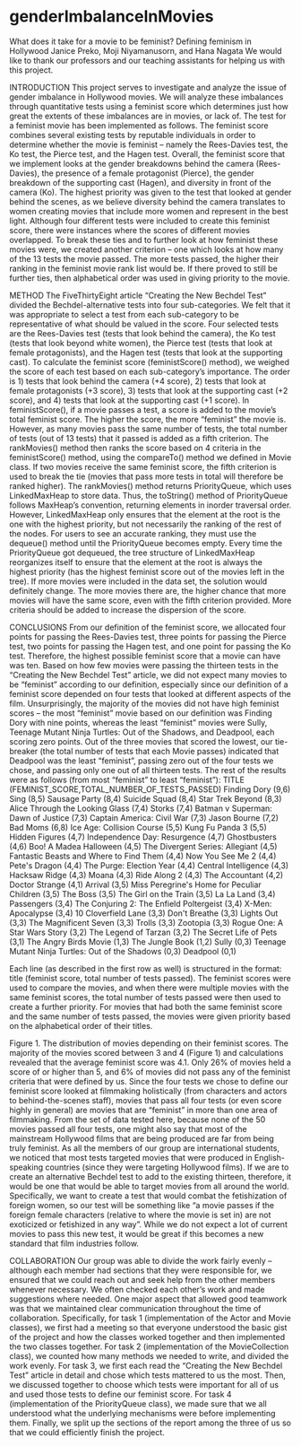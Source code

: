 # genderImbalanceInMovies
What does it take for a movie to be feminist?
Defining feminism in Hollywood 
Janice Preko, Moji Niyamanusorn, and Hana Nagata
We would like to thank our professors and our teaching assistants for helping us with this project.

INTRODUCTION
This project serves to investigate and analyze the issue of gender imbalance in Hollywood movies. We will analyze these imbalances through quantitative tests using a feminist score which determines just how great the extents of these imbalances are in movies, or lack of.  The test for a feminist movie has been implemented as follows.
The feminist score combines several existing tests by reputable individuals in order to determine whether the movie is feminist – namely the Rees-Davies test, the Ko test, the Pierce test, and the Hagen test. Overall, the feminist score that we implement looks at the gender breakdowns behind the camera (Rees-Davies), the presence of a female protagonist (Pierce), the gender breakdown of the supporting cast (Hagen), and diversity in front of the camera (Ko).
The highest priority was given to the test that looked at gender behind the scenes, as we believe diversity behind the camera translates to women creating movies that include more women and represent in the best light. Although four different tests were included to create this feminist score, there were instances where the scores of different movies overlapped. To break these ties and to further look at how feminist these movies were, we created another criterion – one which looks at how many of the 13 tests the movie passed. The more tests passed, the higher their ranking in the feminist movie rank list would be. If there proved to still be further ties, then alphabetical order was used in giving priority to the movie.

METHOD
The FiveThirtyEight article “Creating the New Bechdel Test” divided the Bechdel-alternative tests into four sub-categories. We felt that it was appropriate to select a test from each sub-category to be representative of what should be valued in the score. Four selected tests are the Rees-Davies test (tests that look behind the camera), the Ko test (tests that look beyond white women), the Pierce test (tests that look at female protagonists), and the Hagen test (tests that look at the supporting cast). To calculate the feminist score (feministScore() method), we weighed the score of each test based on each sub-category’s importance. The order is 1) tests that look behind the camera (+4 score), 2) tests that look at female protagonists (+3 score), 3) tests that look at the supporting cast (+2 score), and 4) tests that look at the supporting cast (+1 score). In feministScore(), if a movie passes a test, a score is added to the movie’s total feminist score. The higher the score, the more “feminist” the movie is. However, as many movies pass the same number of tests, the total number of tests (out of 13 tests) that it passed is added as a fifth criterion.
The rankMovies() method then ranks the score based on 4 criteria in the feministScore() method, using the compareTo() method we defined in Movie class. If two movies receive the same feminist score, the fifth criterion is used to break the tie (movies that pass more tests in total will therefore be ranked higher). The rankMovies() method returns PriorityQueue<Movie>, which uses LinkedMaxHeap to store data. Thus, the toString() method of PriorityQueue follows MaxHeap’s convention, returning elements in inorder traversal order. However, LinkedMaxHeap only ensures that the element at the root is the one with the highest priority, but not necessarily the ranking of the rest of the nodes.  For users to see an accurate ranking, they must use the dequeue() method until the PriorityQueue becomes empty. Every time the PriorityQueue got dequeued, the tree structure of LinkedMaxHeap reorganizes itself to ensure that the element at the root is always the highest priority (has the highest feminist score out of the movies left in the tree). 
If more movies were included in the data set, the solution would definitely change. The more movies there are, the higher chance that more movies will have the same score, even with the fifth criterion provided. More criteria should be added to increase the dispersion of the score. 

CONCLUSIONS
From our definition of the feminist score, we allocated four points for passing the Rees-Davies test, three points for passing the Pierce test, two points for passing the Hagen test, and one point for passing the Ko test. Therefore, the highest possible feminist score that a movie can have was ten. Based on how few movies were passing the thirteen tests in the “Creating the New Bechdel Test” article, we did not expect many movies to be “feminist” according to our definition, especially since our definition of a feminist score depended on four tests that looked at different aspects of the film.
Unsurprisingly, the majority of the movies did not have high feminist scores – the most “feminist” movie based on our definition was Finding Dory with nine points, whereas the least “feminist” movies were Sully, Teenage Mutant Ninja Turtles: Out of the Shadows, and Deadpool, each scoring zero points. Out of the three movies that scored the lowest, our tie-breaker (the total number of tests that each Movie passes) indicated that Deadpool was the least “feminist”, passing zero out of the four tests we chose, and passing only one out of all thirteen tests. The rest of the results were as follows (from most “feminist” to least “feminist”):
TITLE (FEMINIST_SCORE,TOTAL_NUMBER_OF_TESTS_PASSED)
Finding Dory (9,6)
Sing (8,5)
Sausage Party (8,4)
Suicide Squad (8,4)
Star Trek Beyond (8,3)
Alice Through the Looking Glass (7,4)
Storks (7,4)
Batman v Superman: Dawn of Justice (7,3)
Captain America: Civil War (7,3)
Jason Bourne (7,2)
Bad Moms (6,8)
Ice Age: Collision Course (5,5)
Kung Fu Panda 3 (5,5)
Hidden Figures (4,7)
Independence Day: Resurgence (4,7)
Ghostbusters (4,6)
Boo! A Madea Halloween (4,5)
The Divergent Series: Allegiant (4,5)
Fantastic Beasts and Where to Find Them (4,4)
Now You See Me 2 (4,4)
Pete's Dragon (4,4)
The Purge: Election Year (4,4)
Central Intelligence (4,3)
Hacksaw Ridge (4,3)
Moana (4,3)
Ride Along 2 (4,3)
The Accountant (4,2)
Doctor Strange (4,1)
Arrival (3,5)
Miss Peregrine's Home for Peculiar Children (3,5)
The Boss (3,5)
The Girl on the Train (3,5)
La La Land (3,4)
Passengers (3,4)
The Conjuring 2: The Enfield Poltergeist (3,4)
X-Men: Apocalypse (3,4)
10 Cloverfield Lane (3,3)
Don't Breathe (3,3)
Lights Out (3,3)
The Magnificent Seven (3,3)
Trolls (3,3)
Zootopia (3,3)
Rogue One: A Star Wars Story (3,2)
The Legend of Tarzan (3,2)
The Secret Life of Pets (3,1)
The Angry Birds Movie (1,3)
The Jungle Book (1,2)
Sully (0,3)
Teenage Mutant Ninja Turtles: Out of the Shadows (0,3)
Deadpool (0,1)

Each line (as described in the first row as well) is structured in the format: title (feminist score, total number of tests passed). The feminist scores were used to compare the movies, and when there were multiple movies with the same feminist scores, the total number of tests passed were then used to create a further priority. For movies that had both the same feminist score and the same number of tests passed, the movies were given priority based on the alphabetical order of their titles.

Figure 1. The distribution of movies depending on their feminist scores.
The majority of the movies scored between 3 and 4 (Figure 1) and calculations revealed that the average feminist score was 4.1. Only 26% of movies held a score of or higher than 5, and 6% of movies did not pass any of the feminist criteria that were defined by us.
Since the four tests we chose to define our feminist score looked at filmmaking holistically (from characters and actors to behind-the-scenes staff), movies that pass all four tests (or even score highly in general) are movies that are “feminist” in more than one area of filmmaking. From the set of data tested here, because none of the 50 movies passed all four tests, one might also say that most of the mainstream Hollywood films that are being produced are far from being truly feminist.
As all the members of our group are international students, we noticed that most tests targeted movies that were produced in English-speaking countries (since they were targeting Hollywood films). If we are to create an alternative Bechdel test to add to the existing thirteen, therefore, it would be one that would be able to target movies from all around the world. Specifically, we want to create a test that would combat the fetishization of foreign women, so our test will be something like “a movie passes if the foreign female characters (relative to where the movie is set in) are not exoticized or fetishized in any way”. While we do not expect a lot of current movies to pass this new test, it would be great if this becomes a new standard that film industries follow.

COLLABORATION
Our group was able to divide the work fairly evenly – although each member had sections that they were responsible for, we ensured that we could reach out and seek help from the other members whenever necessary. We often checked each other’s work and made suggestions where needed. One major aspect that allowed good teamwork was that we maintained clear communication throughout the time of collaboration. 
Specifically, for task 1 (implementation of the Actor and Movie classes), we first had a meeting so that everyone understood the basic gist of the project and how the classes worked together and then implemented the two classes together. For task 2 (implementation of the MovieCollection class), we counted how many methods we needed to write, and divided the work evenly. For task 3, we first each read the “Creating the New Bechdel Test” article in detail and chose which tests mattered to us the most. Then, we discussed together to choose which tests were important for all of us and used those tests to define our feminist score. For task 4 (implementation of the PriorityQueue class), we made sure that we all understood what the underlying mechanisms were before implementing them. Finally, we split up the sections of the report among the three of us so that we could efficiently finish the project. 

